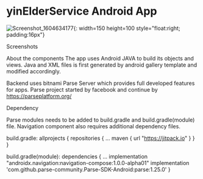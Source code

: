 
# yinElderService Android App

![Screenshot_1604634177](https://user-images.githubusercontent.com/3708465/98338498-1ff07900-1fbf-11eb-82af-eccefc7e58dc.png){: width=150 height=100 style="float:right; padding:16px"}

Screenshots

About the components
The app uses Android JAVA to build its objects and views. Java and XML files is first generated by
android gallery template and modified accordingly.

Backend uses bitnami Parse Server which provides full developed features for apps. Parse project
started by facebook and continue by  https://parseplatform.org/

Dependency

Parse modules needs to be added to build.gradle and build.gradle(module) file.
Navigation component also requires additional dependency files.

build.gradle:
allprojects {
    repositories {
        ...
        maven { url "https://jitpack.io" }
    }
}

build.gradle(module):
dependencies {
    ...
    implementation "androidx.navigation:navigation-compose:1.0.0-alpha01"
    implementation 'com.github.parse-community.Parse-SDK-Android:parse:1.25.0'
}





